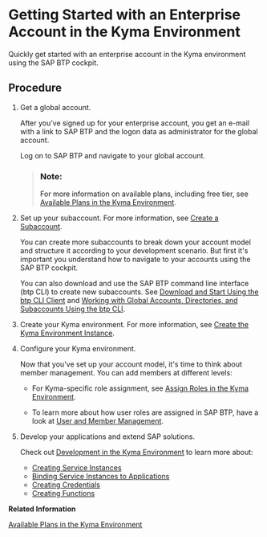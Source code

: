 <!-- loio1903e9ca747345f6937d2cc50d2dd62e -->

# Getting Started with an Enterprise Account in the Kyma Environment

Quickly get started with an enterprise account in the Kyma environment using the SAP BTP cockpit.



<a name="loio1903e9ca747345f6937d2cc50d2dd62e__steps_olz_xfh_prb"/>

## Procedure

1.  Get a global account.

    After you’ve signed up for your enterprise account, you get an e-mail with a link to SAP BTP and the logon data as administrator for the global account.

    Log on to SAP BTP and navigate to your global account.

    > ### Note:  
    > For more information on available plans, including free tier, see [Available Plans in the Kyma Environment](../50-administration-and-ops/Available_Plans_in_the_Kyma_Environment_befe01d.md).

2.  Set up your subaccount. For more information, see [Create a Subaccount](../50-administration-and-ops/Create_a_Subaccount_05280a1.md).

    You can create more subaccounts to break down your account model and structure it according to your development scenario. But first it's important you understand how to navigate to your accounts using the SAP BTP cockpit.

    You can also download and use the SAP BTP command line interface \(btp CLI\) to create new subaccounts. See [Download and Start Using the btp CLI Client](../50-administration-and-ops/Download_and_Start_Using_the_btp_CLI_Client_8a8f17f.md) and [Working with Global Accounts, Directories, and Subaccounts Using the btp CLI](../50-administration-and-ops/Working_with_Global_Accounts,_Directories,_and_Subaccounts_Using_the_btp_CLI_85a683e.md).

3.  Create your Kyma environment. For more information, see [Create the Kyma Environment Instance](../50-administration-and-ops/Create_the_Kyma_Environment_Instance_09dd313.md).

4.  Configure your Kyma environment.

    Now that you've set up your account model, it's time to think about member management. You can add members at different levels:

    -   For Kyma-specific role assignment, see [Assign Roles in the Kyma Environment](../50-administration-and-ops/Assign_Roles_in_the_Kyma_Environment_148ae38.md).

    -   To learn more about how user roles are assigned in SAP BTP, have a look at [User and Member Management](../10-concepts/User_and_Member_Management_cc1c676.md).


5.  Develop your applications and extend SAP solutions.

    Check out [Development in the Kyma Environment](../30-development/Development_in_the_Kyma_Environment_606ec61.md) to learn more about:

    -   [Creating Service Instances](../30-development/Creating_Service_Instances_979735b.md)
    -   [Binding Service Instances to Applications](../30-development/Binding_Service_Instances_to_Applications_d1aa23c.md)
    -   [Creating Credentials](../30-development/Creating_Credentials_945498c.md)
    -   [Creating Functions](../30-development/Creating_Functions_fe4ba5b.md)


**Related Information**  


[Available Plans in the Kyma Environment](../50-administration-and-ops/Available_Plans_in_the_Kyma_Environment_befe01d.md "Depending on your global account type, you will have access to a different plan that specifies cluster parameters for the Kyma environment.")


